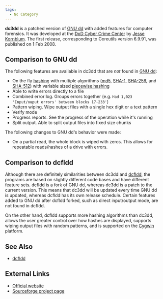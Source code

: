 ```yaml
---
tags:
  - No Category
---
```

**dc3dd** is a patched version of [GNU dd](dd.md) with added
features for computer forensics. It was developed at the [DoD Cyber
Crime Center](dod_cyber_crime_center.md) by [Jesse
Kornblum](jesse_kornblum.md). The first release, corresponding
to Coreutils version 6.9.91, was published on 1 Feb 2008.

## Comparison to GNU dd

The following features are available in dc3dd that are *not* found in
[GNU dd](dd.md):

- On the fly [hashing](hashing.md) with multiple algorithms
  ([md5](md5.md), [SHA-1](sha-1.md),
  [SHA-256](sha-2.md), and [SHA-512](sha-2.md)) with
  variable sized [piecewise hashing](piecewise_hashing.md)
- Able to write errors directly to a file
- Combined error log. Groups errors together (e.g.
  `Had 1,023 'Input/ouput errors' between blocks 17-233'`)
- Pattern wiping. Wipe output files with a single hex digit or a text
  pattern
- Verify mode
- Progress reports. See the progress of the operation while it's running
- Split output. Able to split output files into fixed size chunks

The following changes to GNU dd's behavior were made:

- On a partial read, the whole block is wiped with zeros. This allows
  for repeatable reads/hashes of a drive with errors.

## Comparison to dcfldd

Although there are definitely similarities between dc3dd and
[dcfldd](dcfldd.md), the programs are based on slightly
different code bases and have different feature sets. dcfldd is a fork
of GNU dd, whereas dc3dd is a patch to the current version. This means
that dc3dd will be updated every time GNU dd is updated, whereas dcfldd
has its own release schedule. Certain features added to GNU dd after
dcfldd forked, such as direct input/output mode, are not found in
dcfldd.

On the other hand, dcfldd supports more hashing algorithms than dc3dd,
allows the user greater control over how hashes are displayed, supports
wiping output files with random patterns, and is supported on the
[Cygwin](cygwin.md) platform.

## See Also

- [dcfldd](dcfldd.md)

## External Links

- [Official website](http://dc3dd.sf.net/)
- [Sourceforge project page](https://sourceforge.net/projects/dc3dd/)

